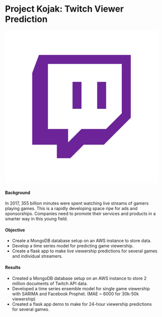 # Project Kojak: Twitch Viewer Prediction

![](twitch.png)

#### Background

In 2017, 355 billion minutes were spent watching live streams of gamers playing games. This is a rapidly developing space ripe for ads and sponsorships. Companies need to promote their services and products in a smarter way in this young field. 

#### Objective

* Create a MongoDB database setup on an AWS instance to store data.
* Develop a time series model for predicting game viewership.
* Create a flask app to make live viewership predictions for several games and individual streamers.

#### Results

* Created a MongoDB database setup on an AWS instance to store 2 million documents of Twitch API data.
* Developed a time series ensemble model for single game viewership with SARIMA and Facebook Prophet. (MAE ~ 6000 for 30k-50k viewership)
* Created a flask app demo to make for 24-hour viewership predictions for several games.
